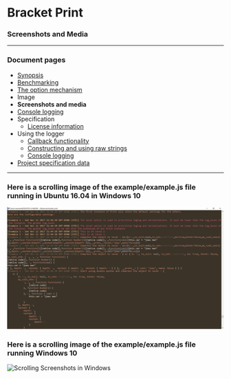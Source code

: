 # Bracket Print
### Screenshots and Media

---
### Document pages
* [Synopsis](https://github.com/restarian/bracket_print/blob/master/docs/README.md)
* [Benchmarking](https://github.com/restarian/bracket_print/blob/master/docs/benchmarks.md)
* [The option mechanism](https://github.com/restarian/bracket_print/blob/master/docs/options.md)
* Image
* **Screenshots and media**
* [Console logging](https://github.com/restarian/bracket_print/blob/master/docs/style_map.md)
* Specification
  * [License information](https://github.com/restarian/bracket_print/blob/master/docs/specification/license.md)
* Using the logger
  * [Callback functionality](https://github.com/restarian/bracket_print/blob/master/docs/using_the_logger/as_callback.md)
  * [Constructing and using raw strings](https://github.com/restarian/bracket_print/blob/master/docs/using_the_logger/as_string.md)
  * [Console logging](https://github.com/restarian/bracket_print/blob/master/docs/using_the_logger/as_logger.md)
* [Project specification data](https://github.com/restarian/bracket_print/blob/master/docs/specification/specification.md)

---

### Here is a scrolling image of the example/example.js file running in Ubuntu 16.04 in Windows 10

![Scrolling Screenshots in Ubuntu](https://raw.githubusercontent.com/restarian/bracket_print/master/doc/image/output_scroll_ubuntu_medium.gif)

### Here is a scrolling image of the example/example.js file running Windows 10

![Scrolling Screenshots in Windows](https://raw.githubusercontent.com/restarian/bracket_print/master/doc/image/output_scroll_windows_medium.gif)
